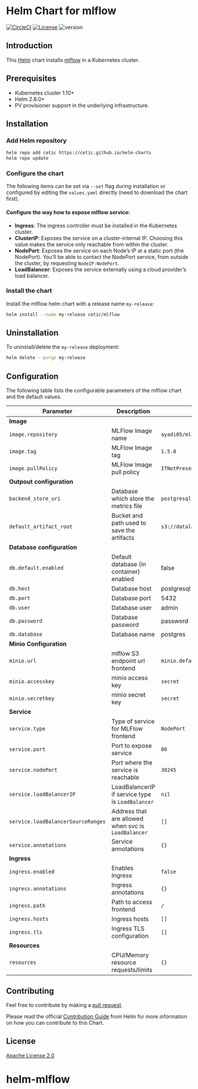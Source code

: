 # Helm Chart for mlflow

[![CircleCI](https://circleci.com/gh/cetic/helm-mlflow.svg?style=svg)](https://circleci.com/gh/cetic/helm-mlflow/tree/master) [![License](https://img.shields.io/badge/License-Apache%202.0-blue.svg)](https://opensource.org/licenses/Apache-2.0) ![version](https://img.shields.io/github/tag/cetic/helm-mlflow.svg?label=release)

## Introduction

This [Helm](https://github.com/kubernetes/helm) chart installs [mlflow](https://github.com/mlflow/mlflow) in a Kubernetes cluster.

## Prerequisites

- Kubernetes cluster 1.10+
- Helm 2.8.0+
- PV provisioner support in the underlying infrastructure.

## Installation

### Add Helm repository

```bash
helm repo add cetic https://cetic.github.io/helm-charts
helm repo update
```

### Configure the chart

The following items can be set via `--set` flag during installation or configured by editing the `values.yaml` directly (need to download the chart first).

#### Configure the way how to expose mlflow service:

- **Ingress**: The ingress controller must be installed in the Kubernetes cluster.
- **ClusterIP**: Exposes the service on a cluster-internal IP. Choosing this value makes the service only reachable from within the cluster.
- **NodePort**: Exposes the service on each Node’s IP at a static port (the NodePort). You’ll be able to contact the NodePort service, from outside the cluster, by requesting `NodeIP:NodePort`.
- **LoadBalancer**: Exposes the service externally using a cloud provider’s load balancer.

### Install the chart

Install the mlflow helm chart with a release name `my-release`:

```bash
helm install --name my-release cetic/mlflow
```

## Uninstallation

To uninstall/delete the `my-release` deployment:

```bash
helm delete --purge my-release
```

## Configuration

The following table lists the configurable parameters of the mlflow chart and the default values.

| Parameter                          | Description                                         | Default                                                                |
| ---------------------------------- | --------------------------------------------------- | ---------------------------------------------------------------------- |
| **Image**                          |
| `image.repository`                 | MLFlow Image name                                   | `ayadi05/mlflow`                                                       |
| `image.tag`                        | MLFlow Image tag                                    | `1.5.0`                                                                |
| `image.pullPolicy`                 | MLFlow Image pull policy                            | `IfNotPresent`                                                         |
| **Outpout configuration**          |
| `backend_store_uri`                | Database which store the metrics file               | `postgresql://user:password@postgresql.default.svc.cluster.local:5432` |
| `default_artifact_root`            | Bucket and path used to save the artifacts          | `s3://datalake/mlflow/artifacts`                                       |
| **Database configuration**         |
| `db.default.enabled`               | Default database (in container) enabled             | false                                                                  |
| `db.host`                          | Database host                                       | postgresql                                                             |
| `db.port`                          | Database port                                       | 5432                                                                   |
| `db.user`                          | Database user                                       | admin                                                                  |
| `db.password`                      | Database password                                   | password                                                               |
| `db.database`                      | Database name                                       | postgres                                                               |
| **Minio Configuration**            |
| `minio.url`                        | mlflow S3 endpoint url frontend                     | `minio.default.svc.cluster.local:9000`                                 |
| `minio.accesskey`                  | minio access key                                    | `secret`                                                               |
| `minio.secretkey`                  | minio secret key                                    | `secret`                                                               |
| **Service**                        |
| `service.type`                     | Type of service for MLFlow frontend                 | `NodePort`                                                             |
| `service.port`                     | Port to expose service                              | `80`                                                                   |
| `service.nodePort`                 | Port where the service is reachable                 | `30245`                                                                |
| `service.loadBalancerIP`           | LoadBalancerIP if service type is `LoadBalancer`    | `nil`                                                                  |
| `service.loadBalancerSourceRanges` | Address that are allowed when svc is `LoadBalancer` | `[]`                                                                   |
| `service.annotations`              | Service annotations                                 | `{}`                                                                   |
| **Ingress**                        |
| `ingress.enabled`                  | Enables Ingress                                     | `false`                                                                |
| `ingress.annotations`              | Ingress annotations                                 | `{}`                                                                   |
| `ingress.path`                     | Path to access frontend                             | `/`                                                                    |
| `ingress.hosts`                    | Ingress hosts                                       | `[]`                                                                   |
| `ingress.tls`                      | Ingress TLS configuration                           | `[]`                                                                   |
| **Resources**                      |
| `resources`                        | CPU/Memory resource requests/limits                 | `{}`                                                                   |

## Contributing

Feel free to contribute by making a [pull request](https://github.com/cetic/helm-mlflow/pull/new/master).

Please read the official [Contribution Guide](https://github.com/helm/charts/blob/master/CONTRIBUTING.md) from Helm for more information on how you can contribute to this Chart.

## License

[Apache License 2.0](/LICENSE.md)
# helm-mlflow
